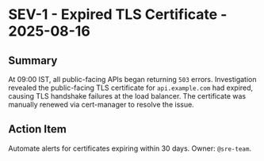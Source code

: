 # SEV-1 - Expired TLS Certificate - 2025-08-16

## Summary
At 09:00 IST, all public-facing APIs began returning `503` errors. Investigation revealed the public-facing TLS certificate for `api.example.com` had expired, causing TLS handshake failures at the load balancer. The certificate was manually renewed via cert-manager to resolve the issue.

## Action Item
Automate alerts for certificates expiring within 30 days. Owner: `@sre-team`.